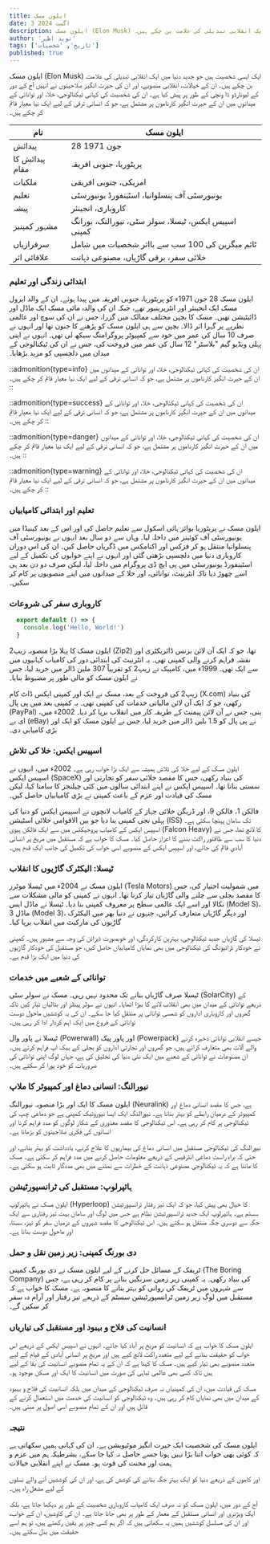 ```yaml
---
title: ایلون مسک
date: 3 اگست 2024
description: ایلون مسک (Elon Musk) ایک ایسی شخصیت ہیں جو جدید دنیا میں ایک انقلابی تبدیلی کی علامت بن چکے ہیں۔
author: 'نوید اظہر'
tags: ['تاریخ', 'شخصیات']
published: true
---
```


ایلون مسک (Elon Musk) ایک ایسی شخصیت ہیں جو جدید دنیا میں ایک انقلابی تبدیلی کی علامت بن چکے ہیں۔ ان کے خیالات، انقلابی منصوبے، اور ان کی حیرت انگیز صلاحیتوں نے انہیں آج کے دور کے لیونارڈو ڈا ونچی کے طور پر پیش کیا ہے۔ ان کی شخصیت کی کہانی ٹیکنالوجی، خلا، اور توانائی کے میدانوں میں ان کے حیرت انگیز کارناموں پر مشتمل ہے، جو کہ انسانی ترقی کے لیے ایک نیا معیار قائم کر چکے ہیں۔

| نام               | ایلون مسک                           |
|------------------|--------------------------------------|
| پیدائش            | 28 جون 1971                           |
| پیدائش کا مقام     | پریٹوریا، جنوبی افریقہ                 |
| ملکیات            | امریکی، جنوبی افریقی                   |
| تعلیم             | یونیورسٹی آف پنسلوانیا، اسٹینفورڈ یونیورسٹی  |
| پیشہ              | کاروباری، انجینئر                     |
| مشہور کمپنیز       | اسپیس ایکس، ٹیسلا، سولر سٹی، نیورالنک، بورانگ کمپنی |
| سرفرازیاں         | ٹائم میگزین کی 100 سب سے بااثر شخصیات میں شامل |
| علاقائی اثر        | خلائی سفر، برقی گاڑیاں، مصنوعی ذہانت |


### ابتدائی زندگی اور تعلیم

ایلون مسک 28 جون 1971ء کو پریٹوریا، جنوبی افریقہ میں پیدا ہوئے۔ ان کے والد ایرول مسک ایک انجینئر اور انٹرپرینیور تھے، جبکہ ان کی والدہ مائی مسک ایک ماڈل اور ڈائیٹیشن تھیں۔ مسک کا بچپن مختلف ممالک میں گزرا، جس نے ان کی سوچ اور عالمی نظریے پر گہرا اثر ڈالا۔ بچپن سے ہی ایلون مسک کو پڑھنے کا جنون تھا اور انہوں نے صرف 10 سال کی عمر میں خود سے کمپیوٹر پروگرامنگ سیکھ لی تھی۔ انہوں نے اپنی پہلی ویڈیو گیم "بلاسٹر" 12 سال کی عمر میں فروخت کی، جس نے ان کی ٹیکنالوجی کے میدان میں دلچسپی کو مزید بڑھایا۔


::admonition{type=info}
 ان کی شخصیت کی کہانی ٹیکنالوجی، خلا، اور توانائی کے میدانوں میں ان کے حیرت انگیز کارناموں پر مشتمل ہے، جو کہ انسانی ترقی کے لیے ایک نیا معیار قائم کر چکے ہیں۔
::

::admonition{type=success}
 ان کی شخصیت کی کہانی ٹیکنالوجی، خلا، اور توانائی کے میدانوں میں ان کے حیرت انگیز کارناموں پر مشتمل ہے، جو کہ انسانی ترقی کے لیے ایک نیا معیار قائم کر چکے ہیں۔
::

::admonition{type=danger}
 ان کی شخصیت کی کہانی ٹیکنالوجی، خلا، اور توانائی کے میدانوں میں ان کے حیرت انگیز کارناموں پر مشتمل ہے، جو کہ انسانی ترقی کے لیے ایک نیا معیار قائم کر چکے ہیں۔
::

::admonition{type=warning}
 ان کی شخصیت کی کہانی ٹیکنالوجی، خلا، اور توانائی کے میدانوں میں ان کے حیرت انگیز کارناموں پر مشتمل ہے، جو کہ انسانی ترقی کے لیے ایک نیا معیار قائم کر چکے ہیں۔
::

### تعلیم اور ابتدائی کامیابیاں

ایلون مسک نے پریٹوریا بوائز ہائی اسکول سے تعلیم حاصل کی اور اس کے بعد کینیڈا میں یونیورسٹی آف کوئینز میں داخلہ لیا۔ وہاں سے دو سال بعد انہوں نے یونیورسٹی آف پنسلوانیا منتقل ہو کر فزکس اور اکنامکس میں ڈگریاں حاصل کیں۔ ان کی اس دوران کاروباری دنیا میں دلچسپی بڑھتی گئی اور انہوں نے اپنے خوابوں کی تکمیل کے لیے اسٹینفورڈ یونیورسٹی میں پی ایچ ڈی پروگرام میں داخلہ لیا، لیکن صرف دو دن بعد ہی اسے چھوڑ دیا تاکہ انٹرنیٹ، توانائی، اور خلا کے میدانوں میں اپنے منصوبوں پر کام کر سکیں۔

### کاروباری سفر کی شروعات

```js [file.ts]
  export default () => {
    console.log('Hello, World!')
  }
```


ایلون مسک کا پہلا بڑا منصوبہ زیپ2 (Zip2) تھا، جو کہ ایک آن لائن بزنس ڈائریکٹری اور نقشہ فراہم کرنے والی کمپنی تھی۔ یہ انٹرنیٹ کی ابتدائی دور کی کامیاب کہانیوں میں سے ایک تھی۔ 1999ء میں، کامپیک نے زیپ2 کو تقریباً 307 ملین ڈالر میں خرید لیا، جس نے ایلون مسک کو مالی طور پر مضبوط بنایا۔

زیپ2 کی فروخت کے بعد، مسک نے ایک اور کمپنی ایکس ڈاٹ کام (X.com) کی بنیاد رکھی، جو کہ ایک آن لائن مالیاتی خدمات کی کمپنی تھی۔ یہ کمپنی بعد میں پی پال (PayPal) بنی، جس نے آن لائن پیمنٹ کے طریقہ کار میں انقلاب برپا کر دیا۔ 2002ء میں، ای بے (eBay) نے پی پال کو 1.5 بلین ڈالر میں خرید لیا، جس نے ایلون مسک کو ایک اور بڑی کامیابی دی۔

### اسپیس ایکس: خلا کی تلاش

ایلون مسک کے لیے خلا کی تلاش ہمیشہ سے ایک بڑا خواب رہی ہے۔ 2002ء میں، انہوں نے اسپیس ایکس (SpaceX) کی بنیاد رکھی، جس کا مقصد خلائی سفر کو تجارتی اور سستی بنانا تھا۔ اسپیس ایکس نے اپنے ابتدائی سالوں میں کئی چیلنجز کا سامنا کیا، لیکن مسک کی قیادت اور عزم کے باعث کمپنی نے بڑی کامیابیاں حاصل کیں۔

فالکن 1، فالکن 9، اور ڈریگن خلائی جہاز کے کامیاب لانچوں نے اسپیس ایکس کو دنیا کی پہلی نجی کمپنی بنا دیا جو بین الاقوامی خلائی اسٹیشن (ISS) تک سامان پہنچا سکتی ہے۔ اسپیس ایکس کے کامیاب پروجیکٹس میں سے ایک فالکن ہیوی (Falcon Heavy) کا لانچ تھا، جس نے دنیا کا سب سے طاقتور راکٹ بننے کا اعزاز حاصل کیا۔ مسک کا خواب ہے کہ مستقبل میں مریخ پر انسانی آبادی قائم کی جائے، اور اسپیس ایکس کے منصوبے اسی خواب کی تکمیل کی جانب ایک قدم ہیں۔

### ٹیسلا: الیکٹرک گاڑیوں کا انقلاب

ایلون مسک نے 2004ء میں ٹیسلا موٹرز (Tesla Motors) میں شمولیت اختیار کی، جس کا مقصد بجلی سے چلنے والی گاڑیاں تیار کرنا تھا۔ انہوں نے کمپنی کو مالی مشکلات سے نکالا اور اسے ایک عالمی سطح پر معروف کمپنی بنا دیا۔ ٹیسلا نے ماڈل ایس (Model S)، ماڈل 3 (Model 3)، اور دیگر گاڑیاں متعارف کرائیں، جنہوں نے دنیا بھر میں الیکٹرک گاڑیوں کی مارکیٹ میں انقلاب برپا کیا۔

ٹیسلا کی گاڑیاں جدید ٹیکنالوجی، بہترین کارکردگی، اور خوبصورت ڈیزائن کی وجہ سے مشہور ہیں۔ کمپنی نے خودکار ڈرائیونگ کی ٹیکنالوجی میں بھی نمایاں کامیابیاں حاصل کیں، جو مستقبل کی خودکار گاڑیوں کی دنیا میں ایک بڑا قدم ہے۔

### توانائی کے شعبے میں خدمات

ٹیسلا صرف گاڑیاں بنانے تک محدود نہیں رہی۔ مسک نے سولر سٹی (SolarCity) کے ذریعے توانائی کے میدان میں بھی انقلاب لانے کا بیڑا اٹھایا۔ انہوں نے سولر پینلز اور بٹالیاں تیار کیں تاکہ گھروں اور کاروباری اداروں کو شمسی توانائی پر منتقل کیا جا سکے۔ ان کی یہ کوششیں ماحول دوست توانائی کے فروغ میں ایک اہم کردار ادا کر رہی ہیں۔

ٹیسلا نے پاور وال (Powerwall) اور پاور پیک (Powerpack) جیسے انقلابی توانائی ذخیرہ کرنے والے آلات بھی متعارف کرائے ہیں، جو گھروں اور تجارتی اداروں کو بجلی کے بیک اپ فراہم کرتے ہیں۔ ان مصنوعات نے توانائی کے شعبے میں ایک نئی دنیا کی تخلیق کی ہے، جہاں لوگ اپنی توانائی کی ضروریات کو خود پورا کر سکتے ہیں۔

### نیورالنگ: انسانی دماغ اور کمپیوٹر کا ملاپ

ایلون مسک کا ایک اور بڑا منصوبہ نیورالنگ (Neuralink) ہے، جس کا مقصد انسانی دماغ اور کمپیوٹر کے درمیان رابطے کو بہتر بنانا ہے۔ نیورالنگ ایک ایسا نیوروٹیک کمپنی ہے جو دماغی چِپ کی ٹیکنالوجی پر کام کر رہی ہے۔ اس ٹیکنالوجی کا مقصد معذوری کے شکار لوگوں کو مدد فراہم کرنا اور انسانوں کی فکری صلاحیتوں کو بڑھانا ہے۔

نیورالنگ کی ٹیکنالوجی مستقبل میں انسانی دماغ کی بیماریوں کا علاج کرنے، یادداشت کو بہتر بنانے، اور حتی کہ براہِ راست دماغی انٹرفیس کے ذریعے معلومات حاصل کرنے میں مدد فراہم کر سکتی ہے۔ مسک کا ماننا ہے کہ یہ ٹیکنالوجی مصنوعی ذہانت کے خطرات سے نمٹنے میں بھی مددگار ثابت ہو سکتی ہے۔

### ہائپرلوپ: مستقبل کی ٹرانسپورٹیشن

ایلون مسک نے ہائپرلوپ (Hyperloop) کا خیال بھی پیش کیا، جو کہ ایک تیز رفتار ٹرانسپورٹیشن سسٹم ہے۔ ہائپرلوپ ایک جدید ٹرانسپورٹیشن نظام ہے جس میں لوگ اور سامان بہت تیز رفتاری سے ایک جگہ سے دوسری جگہ منتقل ہو سکتے ہیں۔ اس ٹیکنالوجی کا مقصد شہروں کے درمیان سفر کو تیز، سستا، اور ماحول دوست بنانا ہے۔

### دی بورنگ کمپنی: زیر زمین نقل و حمل

ٹریفک کے مسائل حل کرنے کے لیے ایلون مسک نے دی بورنگ کمپنی (The Boring Company) کی بنیاد رکھی۔ یہ کمپنی زیر زمین سرنگیں بنانے پر کام کر رہی ہے، جس سے شہروں میں ٹریفک کی روانی کو بہتر بنانے کا منصوبہ ہے۔ مسک کا خواب ہے کہ مستقبل میں لوگ زیر زمین ٹرانسپورٹیشن سسٹم کے ذریعے تیز رفتار اور آرام دہ سفر کر سکیں گے۔

### انسانیت کی فلاح و بہبود اور مستقبل کی تیاریاں

ایلون مسک کا خواب ہے کہ انسانیت کو مریخ پر آباد کیا جائے۔ انہوں نے اسپیس ایکس کے ذریعے اس خواب کو حقیقت بنانے کے لیے متعدد راکٹ لانچ کیے ہیں اور مریخ پر انسانی آبادی کے قیام کے لیے متعدد منصوبے بھی تیار کیے ہیں۔ مسک کا کہنا ہے کہ ان کے یہ تمام منصوبے انسانیت کی بقا کے لیے ہیں تاکہ کسی بھی عالمی تباہی کی صورت میں انسانیت کا ایک اور مسکن موجود ہو۔

مسک کی قیادت میں، ان کی کمپنیاں نہ صرف ٹیکنالوجی کے میدان میں بلکہ انسانیت کی فلاح و بہبود کے میدان میں بھی نمایاں کام کر رہی ہیں۔ وہ ٹیکنالوجی کو انسانیت کی خدمت میں استعمال کرنے کے قائل ہیں اور ان کے تمام منصوبے اسی اصول پر مبنی ہیں۔

### نتیجہ

ایلون مسک کی شخصیت ایک حیرت انگیز موٹیویشن ہے۔ ان کی کہانی ہمیں سکھاتی ہے کہ کوئی بھی خواب اتنا بڑا نہیں ہوتا جسے حاصل نہ کیا جا سکے، بشرطیکہ ہم میں عزم و ہمت اور محنت کی قوت ہو۔ مسک نے اپنے انقلابی خیالات

 اور کاموں کے ذریعے دنیا کو ایک بہتر جگہ بنانے کی کوشش کی ہے، اور ان کی کوششیں آنے والے نسلوں کے لیے مشعل راہ ہیں۔

آج کے دور میں، ایلون مسک کو نہ صرف ایک کامیاب کاروباری شخصیت کے طور پر دیکھا جاتا ہے، بلکہ ایک ویژنری اور انسانی مستقبل کے معمار کے طور پر بھی جانا جاتا ہے۔ ان کی کاوشیں، ان کے خواب، اور ان کی مسلسل کوششیں ہمیں یہ سکھاتی ہیں کہ اگر ہم کسی چیز پر یقین رکھتے ہیں، تو ہم اسے حقیقت میں بدل سکتے ہیں۔